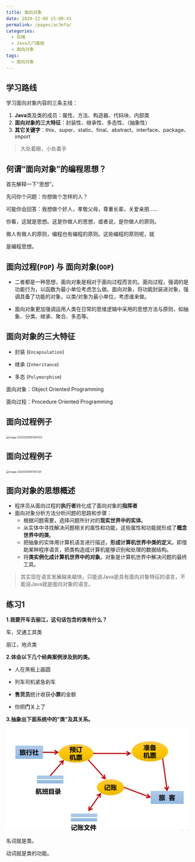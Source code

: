 ```yaml
---
title: 面向对象
date: 2020-12-08 15:00:41
permalink: /pages/ac3efa/
categories: 
  - 后端
  - Java入门基础
  - 面向对象
tags: 
  - 面向对象
---
```


## 学习路线

学习面向对象内容的三条主线：

1. **Java**类及类的成员：属性、方法、构造器、代码块、内部类
2. **面向对象的三大特征**：封装性、继承性、多态性、（抽象性）
3. **其它关键字**：this、super、static、final、abstract、interface、package、import

> 大处着眼，小处着手





## **何谓“面向对象”的编程思想？**

首先解释一下“思想”。

先问你个问题：你想做个怎样的人？

可能你会回答：我想做个好人，孝敬父母，尊重长辈，关爱亲朋……

你看，这就是思想。这是你做人的思想，或者说，是你做人的原则。

做人有做人的原则，编程也有编程的原则。这些编程的原则呢，就

是编程思想。



## 面向过程(`POP`) 与 面向对象(`OOP`)

- 二者都是一种思想，面向对象是相对于面向过程而言的。面向过程，强调的是功能行为，以函数为最小单位考虑怎么做。面向对象，将功能封装进对象，强调具备了功能的对象，以类/对象为最小单位，考虑谁来做。

- 面向对象更加强调运用人类在日常的思维逻辑中采用的思想方法与原则，如抽象、分类、继承、聚合、多态等。

## **面向对象的三大特征**

- 封装 (`Encapsulation`)

- 继承 (`Inheritance`)

- 多态 (`Polymorphism`)

面向对象：Object Oriented Programming 

面向过程：Procedure Oriented Programming



## 面向过程例子

<img src="C:\Users\SaulJ\AppData\Roaming\Typora\typora-user-images\image-20201208151045123.png" alt="image-20201208151045123" style="zoom:50%;" />

## 面向过程例子

<img src="C:\Users\SaulJ\AppData\Roaming\Typora\typora-user-images\image-20201208151107241.png" alt="image-20201208151107241" style="zoom:50%;" />



## 面向对象的思想概述

- 程序员从面向过程的**执行者**转化成了面向对象的**指挥者**
- 面向对象分析方法分析问题的思路和步骤：
  - 根据问题需要，选择问题所针对的**现实世界中的实体**。 
  - 从实体中寻找解决问题相关的属性和功能，这些属性和功能就形成了**概念世界中的类**。 
  - 把抽象的实体用计算机语言进行描述，**形成计算机世界中类的定义**。即借助某种程序语言，把类构造成计算机能够识别和处理的数据结构。
  - 将**类实例化成计算机世界中的对象**。对象是计算机世界中解决问题的最终工具。

> 其实现在语言发展越来越快，只能说Java是具有面向对象特征的语言，不能说Java就是面向对象的语言。



## 练习1

**1.我要开车去丽江，这句话包含的类有什么？**

车，交通工具类

丽江，地点类



**2.体会以下几个经典案例涉及到的类。**

- 人在黑板上画圆

- 列车司机紧急刹车

- **售货员**统计收获**小票**的金额

- 你把**门**关上了



**3.抽象出下面系统中的“类”及其关系。**

![image-20201208152212262](https://raw.githubusercontent.com/SaulJWu/images/main/20201208152212.png)

名词就是类。

动词就是类的功能。












